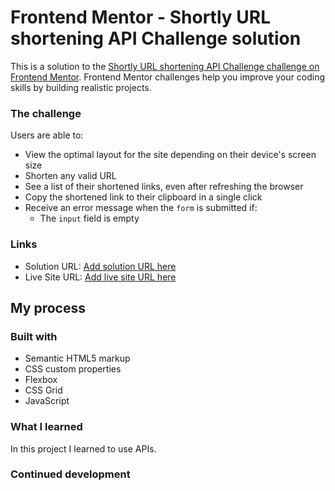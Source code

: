 # Frontend Mentor - Shortly URL shortening API Challenge solution

This is a solution to the [Shortly URL shortening API Challenge challenge on Frontend Mentor](https://www.frontendmentor.io/challenges/url-shortening-api-landing-page-2ce3ob-G). Frontend Mentor challenges help you improve your coding skills by building realistic projects. 


### The challenge

Users are able to:

- View the optimal layout for the site depending on their device's screen size
- Shorten any valid URL
- See a list of their shortened links, even after refreshing the browser
- Copy the shortened link to their clipboard in a single click
- Receive an error message when the `form` is submitted if:
  - The `input` field is empty

### Links

- Solution URL: [Add solution URL here](https://github.com/Arfat789/URL-Shortening-App)
- Live Site URL: [Add live site URL here](https://monumental-hamster-5f4034.netlify.app)

## My process

### Built with

- Semantic HTML5 markup
- CSS custom properties
- Flexbox
- CSS Grid
- JavaScript

### What I learned


In this project I learned to use APIs.
### Continued development
